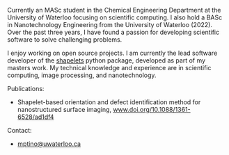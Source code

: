 Currently an MASc student in the Chemical Engineering Department at the University of Waterloo focusing on scientific computing. I also hold a BASc in Nanotechnology Engineering from the University of Waterloo (2022). Over the past three years, I have found a passion for developing scientific software to solve challenging problems. 

I enjoy working on open source projects. I am currently the lead software developer of the [shapelets](https://github.com/uw-comphys/shapelets) python package, developed as part of my masters work. 
My technical knowledge and experience are in scientific computing, image processing, and nanotechnology.

Publications:
- Shapelet-based orientation and defect identification method for nanostructured surface imaging, www.doi.org/10.1088/1361-6528/ad1df4

Contact:
- mptino@uwaterloo.ca

